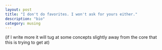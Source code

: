 ```yaml
---
layout: post
title: "I don't do favorites. I won't ask for yours either."
description: "bio"
category: musing
---
```


(if I write more it will tug at some concepts slightly away from the core that this is trying to get at)